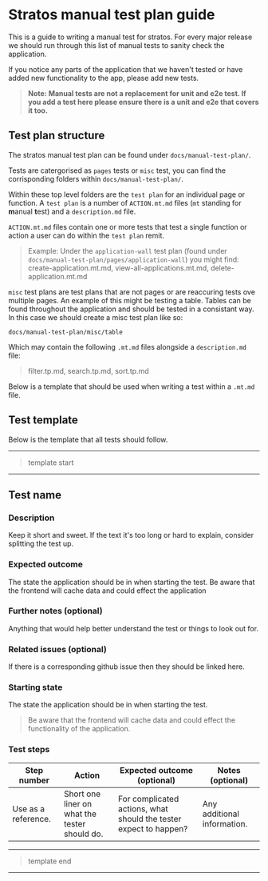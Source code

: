 # Stratos manual test plan guide

This is a guide to writing a manual test for stratos. For every major release we should run through this list of manual tests to sanity check the application.

If you notice any parts of the application that we haven't tested or have added new functionality to the app, please add new tests.

> **Note: Manual tests are not a replacement for unit and e2e test. If you add a test here please ensure there is a unit and e2e that covers it too.**

## Test plan structure

The stratos manual test plan can be found under ` docs/manual-test-plan/ `.

Tests are catergorised as `pages` tests or `misc` test, you can find the corrisponding folders within `docs/manual-test-plan/`.

Within these top level folders are the `test plan` for an individual page or function. A `test plan` is a number of `ACTION.mt.md` files (`mt` standing for **m**anual **t**est) and a `description.md` file.

`ACTION.mt.md` files contain one or more tests that test a single function or action a user can do within the `test plan` remit.

>Example: Under the `application-wall` test plan (found under `docs/manual-test-plan/pages/application-wall`) you might find:
>create-application.mt.md, view-all-applications.mt.md, delete-application.mt.md

`misc` test plans are test plans that are not pages or are reaccuring tests ove multiple pages. An example of this might be testing a table. Tables can be found throughout the application and should be tested in a consistant way. In this case we should create a misc test plan like so:

`docs/manual-test-plan/misc/table`

Which may contain the following `.mt.md` files alongside a `description.md` file:

> filter.tp.md, search.tp.md, sort.tp.md



Below is a template that should be used when writing a test within a `.mt.md` file.

## Test template
Below is the template that all tests should follow.

---
>template start
---

Test name
---

### Description

Keep it short and sweet.
If the text it's too long or hard to explain, consider splitting the test up.

### Expected outcome

The state the application should be in when starting the test.
Be aware that the frontend will cache data and could effect the application

### Further notes (optional)

Anything that would help better understand the test or things to look out for.

### Related issues (optional)

If there is a corresponding github issue then they should be linked here.

### Starting state

The state the application should be in when starting the test.

>Be aware that the frontend will cache data and could effect the functionality of the application.

### Test steps
| Step number | Action | Expected outcome (optional) | Notes (optional) |
| --- | --- |  --- | --- |
| Use as a reference. | Short one liner on what the tester should do. | For complicated actions, what should the tester expect to happen? | Any additional information. |

---
>template end
---
